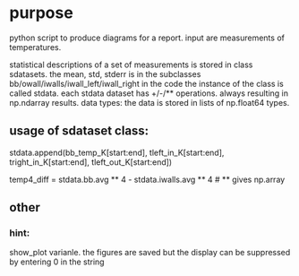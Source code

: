 # purpose

python script to produce diagrams for a report.
input are measurements of temperatures.

statistical descriptions of a set of measurements is stored in class sdatasets.
the mean, std, stderr is in the subclasses bb/owall/iwalls/iwall_left/iwall_right
in the code the instance of the class is called stdata.
each stdata dataset has +/-/** operations. always resulting in np.ndarray results.
data types: the data is stored in lists of np.float64 types.

## usage of sdataset class:

stdata.append(bb_temp_K[start:end],
                  tleft_in_K[start:end], tright_in_K[start:end], tleft_out_K[start:end])
                  
temp4_diff = stdata.bb.avg ** 4 - stdata.iwalls.avg ** 4 # ** gives np.array

## other
### hint:

show_plot varianle. 
the figures are saved but the display can be suppressed by entering 0 in the string
